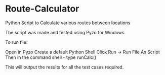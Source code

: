 # Route-Calculator
Python Script to Calculate various routes between locations

The script was made and tested using Pyzo for Windows.

To run file:

Open in Pyzo
Create a default Python Shell
Click Run -> Run File As Script
Then in the command shell - type runCalc()

This will output the results for all the test cases required.
